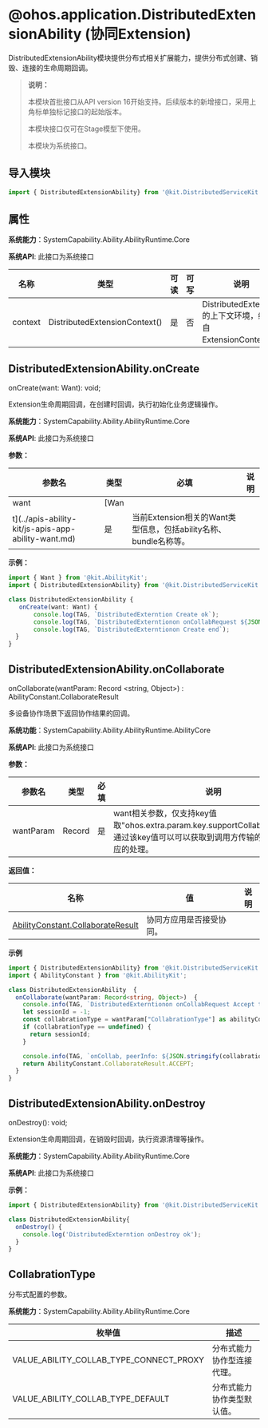 # @ohos.application.DistributedExtensionAbility (协同Extension)

DistributedExtensionAbility模块提供分布式相关扩展能力，提供分布式创建、销毁、连接的生命周期回调。

> **说明：**
>
> 本模块首批接口从API version 16开始支持。后续版本的新增接口，采用上角标单独标记接口的起始版本。
>
> 本模块接口仅可在Stage模型下使用。
>
> 本模块为系统接口。

## 导入模块

```ts
import { DistributedExtensionAbility} from '@kit.DistributedServiceKit';
```

## 属性

**系统能力**：SystemCapability.Ability.AbilityRuntime.Core

**系统API**: 此接口为系统接口


| 名称    | 类型                          | 可读 | 可写 | 说明                                                       |
| ------- | ----------------------------- | ---- | ---- | ---------------------------------------------------------- |
| context | DistributedExtensionContext() | 是   | 否   | DistributedExtension的上下文环境，继承自ExtensionContext。 |

## DistributedExtensionAbility.onCreate

onCreate(want: Want): void;

Extension生命周期回调，在创建时回调，执行初始化业务逻辑操作。

**系统能力**：SystemCapability.Ability.AbilityRuntime.Core

**系统API**: 此接口为系统接口

**参数：**


| 参数名                                              | 类型 | 必填                                                             | 说明 |
| --------------------------------------------------- | ---- | ---------------------------------------------------------------- | ---- |
| want                                                | [Wan |                                                                  |      |
| t](../apis-ability-kit/js-apis-app-ability-want.md) | 是   | 当前Extension相关的Want类型信息，包括ability名称、bundle名称等。 |      |

**示例：**

```ts
import { Want } from '@kit.AbilityKit';
import { DistributedExtensionAbility} from '@kit.DistributedServiceKit';

class DistributedExtensionAbility {
   onCreate(want: Want) {
       console.log(TAG, `DistributedExterntion Create ok`);
       console.log(TAG, `DistributedExterntionon onCollabRequest ${JSON.stringify(want)}`);
       console.log(TAG, `DistributedExterntionon Create end`);
  }
}
```

## DistributedExtensionAbility.onCollaborate

onCollaborate(wantParam: Record <string, Object>) : AbilityConstant.CollaborateResult

多设备协作场景下返回协作结果的回调。

**系统功能**：SystemCapability.Ability.AbilityRuntime.AbilityCore

**系统API**: 此接口为系统接口

**参数：**


| 参数名    | 类型   | 必填 | 说明                                                                                                                                   |
| --------- | ------ | ---- | -------------------------------------------------------------------------------------------------------------------------------------- |
| wantParam | Record | 是   | want相关参数，仅支持key值取"ohos.extra.param.key.supportCollaborateIndex"。通过该key值可以可以获取到调用方传输的数据并进行相应的处理。 |

**返回值：**


| 名称                                                                                                                                                                                          | 值                       | 说明 |
| --------------------------------------------------------------------------------------------------------------------------------------------------------------------------------------------- | ------------------------ | ---- |
| [AbilityConstant.CollaborateResult](https://gitee.com/openharmony/docs/blob/master/zh-cn/application-dev/reference/apis-ability-kit/js-apis-app-ability-abilityConstant.md#collaborateresult) | 协同方应用是否接受协同。 |      |

**示例**

```ts
import { DistributedExtensionAbility} from '@kit.DistributedServiceKit';
import { AbilityConstant } from '@kit.AbilityKit';

class DistributedExtensionAbility  {
  onCollaborate(wantParam: Record<string, Object>)  {
	console.info(TAG, `DistributedExterntionon onCollabRequest Accept to the result of Ability collaborate`);
	let sessionId = -1;
	const collabrationType = wantParam["CollabrationType"] as abilityConnectionManager.CollabrationType;
	if (collabrationType == undefined) {
	  return sessionId;
	}

	console.info(TAG, `onCollab, peerInfo: ${JSON.stringify(collabrationType)}`);
	return AbilityConstant.CollaborateResult.ACCEPT;
  }
}
```

## DistributedExtensionAbility.onDestroy

onDestroy(): void;

Extension生命周期回调，在销毁时回调，执行资源清理等操作。

**系统能力**：SystemCapability.Ability.AbilityRuntime.Core

**系统API**: 此接口为系统接口

**示例：**

```ts
import { DistributedExtensionAbility} from '@kit.DistributedServiceKit';

class DistributedExtensionAbility{
  onDestroy() {
    console.log('DistributedExterntion onDestroy ok');
  }
}
```

## CollabrationType

分布式配置的参数。

**系统能力**：SystemCapability.Ability.AbilityRuntime.Core


| 枚举值                                  | 描述                       |
| --------------------------------------- | -------------------------- |
| VALUE_ABILITY_COLLAB_TYPE_CONNECT_PROXY | 分布式能力协作型连接代理。 |
| VALUE_ABILITY_COLLAB_TYPE_DEFAULT       | 分布式能力协作类型默认值。 |
